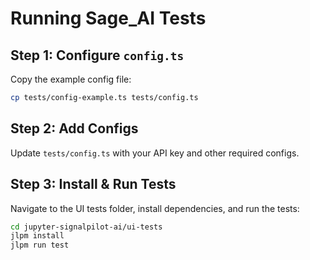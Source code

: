 
# Running Sage_AI Tests

## Step 1: Configure `config.ts`
Copy the example config file:

```bash
cp tests/config-example.ts tests/config.ts
```
## Step 2: Add Configs

Update `tests/config.ts` with your API key and other required configs.

## Step 3: Install & Run Tests

Navigate to the UI tests folder, install dependencies, and run the tests:

```bash
cd jupyter-signalpilot-ai/ui-tests
jlpm install
jlpm run test
```
